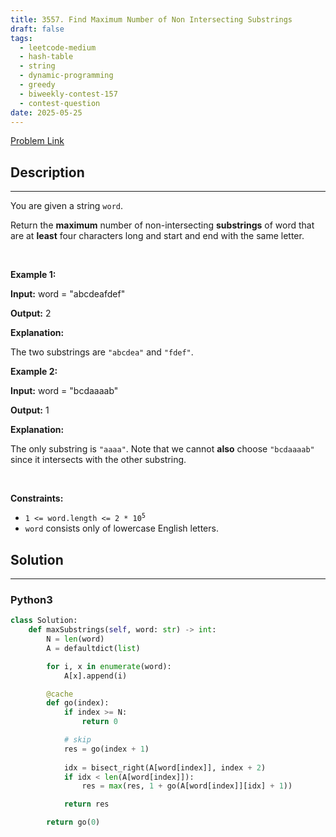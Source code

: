 ```yaml
---
title: 3557. Find Maximum Number of Non Intersecting Substrings
draft: false
tags: 
  - leetcode-medium
  - hash-table
  - string
  - dynamic-programming
  - greedy
  - biweekly-contest-157
  - contest-question
date: 2025-05-25
---
```


[Problem Link](https://leetcode.com/problems/find-maximum-number-of-non-intersecting-substrings/)

## Description

---
<p>You are given a string <code>word</code>.</p>

<p>Return the <strong>maximum</strong> number of non-intersecting <strong><span data-keyword="substring-nonempty">substrings</span></strong> of word that are at <strong>least</strong> four characters long and start and end with the same letter.</p>

<p>&nbsp;</p>
<p><strong class="example">Example 1:</strong></p>

<div class="example-block">
<p><strong>Input:</strong> <span class="example-io">word = &quot;abcdeafdef&quot;</span></p>

<p><strong>Output:</strong> <span class="example-io">2</span></p>

<p><strong>Explanation:</strong></p>

<p>The two substrings are <code>&quot;abcdea&quot;</code> and <code>&quot;fdef&quot;</code>.</p>
</div>

<p><strong class="example">Example 2:</strong></p>

<div class="example-block">
<p><strong>Input:</strong> <span class="example-io">word = &quot;bcdaaaab&quot;</span></p>

<p><strong>Output:</strong> <span class="example-io">1</span></p>

<p><strong>Explanation:</strong></p>

<p>The only substring is <code>&quot;aaaa&quot;</code>. Note that we cannot <strong>also</strong> choose <code>&quot;bcdaaaab&quot;</code> since it intersects with the other substring.</p>
</div>

<p>&nbsp;</p>
<p><strong>Constraints:</strong></p>

<ul>
	<li><code>1 &lt;= word.length &lt;= 2 * 10<sup>5</sup></code></li>
	<li><code>word</code> consists only of lowercase English letters.</li>
</ul>


## Solution

---
### Python3
``` py title='find-maximum-number-of-non-intersecting-substrings'
class Solution:
    def maxSubstrings(self, word: str) -> int:
        N = len(word)
        A = defaultdict(list)

        for i, x in enumerate(word):
            A[x].append(i)

        @cache
        def go(index):
            if index >= N:
                return 0

            # skip
            res = go(index + 1)
            
            idx = bisect_right(A[word[index]], index + 2)
            if idx < len(A[word[index]]):
                res = max(res, 1 + go(A[word[index]][idx] + 1))

            return res

        return go(0)
```

